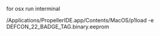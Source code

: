 for osx run interminal 

/Applications/PropellerIDE.app/Contents/MacOS/p1load -e DEFCON_22_BADGE_TAG.binary.eeprom 



